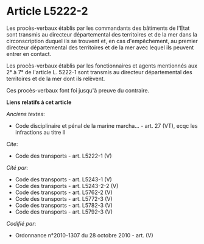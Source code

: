 # Article L5222-2

Les procès-verbaux établis par les commandants des bâtiments de l'Etat sont transmis au directeur départemental des
territoires et de la mer dans la circonscription duquel ils se trouvent et, en cas d'empêchement, au premier directeur
départemental des territoires et de la mer avec lequel ils peuvent entrer en contact. 

Les procès-verbaux établis par les fonctionnaires et agents mentionnés aux 2° à 7° de l'article L. 5222-1 sont transmis au
directeur départemental des territoires et de la mer dont ils relèvent. 

Ces procès-verbaux font foi jusqu'à preuve du contraire.

**Liens relatifs à cet article**

_Anciens textes_:

  - Code disciplinaire et pénal de la marine marcha... - art. 27 (VT), ecqc les infractions au titre II

_Cite_:

  - Code des transports - art. L5222-1 (V)

_Cité par_:

  - Code des transports - art. L5243-1 (V)
  - Code des transports - art. L5243-2-2 (V)
  - Code des transports - art. L5762-2 (V)
  - Code des transports - art. L5772-3 (V)
  - Code des transports - art. L5782-3 (V)
  - Code des transports - art. L5792-3 (V)

_Codifié par_:

  - Ordonnance n°2010-1307 du 28 octobre 2010 - art. (V)
